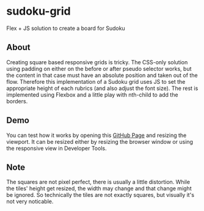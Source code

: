 # sudoku-grid

Flex + JS solution to create a board for Sudoku

## About

Creating square based responsive grids is tricky. The CSS-only solution using padding on either on the before or after pseudo selector works, but the content in that case must have an absolute position and taken out of the flow.
Therefore this implementation of a Sudoku grid uses JS to set the appropriate height of each rubrics (and also adjust the font size). The rest is implemented using Flexbox and a little play with nth-child to add the borders.

## Demo

You can test how it works by opening this [GitHub Page](https://seabadger-io.github.io/sudoku-grid/) and resizing the viewport. It can be resized either by resizing the browser window or using the responsive view in Developer Tools.

## Note

The squares are not pixel perfect, there is usually a little distortion. While the tiles' height get resized, the width may change and that change might be ignored. So technically the tiles are not exactly squares, but visually it's not very noticable.